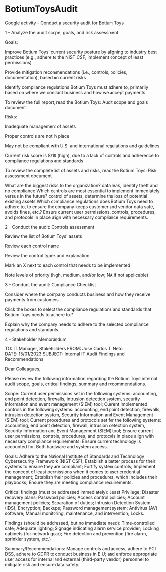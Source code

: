 # BotiumToysAudit

Google activity - Conduct a security audit for Botium Toys

1 - Analyze the audit scope, goals, and risk assessment

Goals:

Improve Botium Toys’ current security posture by aligning to industry best practices (e.g., adhere to the NIST CSF, implement concept of least permissions)

Provide mitigation recommendations (i.e., controls, policies, documentation), based on current risks

Identify compliance regulations Botium Toys must adhere to, primarily based on where we conduct business and how we accept payments

To review the full report, read the Botium Toys: Audit scope and goals document

Risks:

Inadequate management of assets

Proper controls are not in place

May not be compliant with U.S. and international regulations and guidelines

Current risk score is 8/10 (high), due to a lack of controls and adherence to compliance regulations and standards

To review the complete list of assets and risks, read the Botium Toys: Risk assessment document 


What are the biggest risks to the organization?
    data leak, identity theft and no compliance
Which controls are most essential to implement immediately versus in the future?
    control of assets, determine the loss of potential existing assets
Which compliance regulations does Botium Toys need to adhere to, to ensure the company keeps customer and vendor data safe, avoids fines, etc.?  Ensure current user permissions, controls, procedures, and protocols in place
align with necessary compliance requirements.


2 - Conduct the audit: Controls assessment

Review the list of Botium Toys’ assets

Review each control name

Review the control types and explanation 

Mark an X next to each control that needs to be implemented

Note levels of priority (high, medium, and/or low; NA if not applicable)

3 - Conduct the audit: Compliance Checklist

Consider where the company conducts business and how they receive payments from customers.

Click the boxes to select the compliance regulations and standards that Botium Toys needs to adhere to.*

Explain why the company needs to adhere to the selected compliance regulations and standards. 

4 - Stakeholder Memorandum 

TO: IT Manager, Stakeholders
FROM: José Carlos T. Neto	
DATE: 15/01/2023
SUBJECT: Internal IT Audit Findings and Recommendations

Dear Colleagues,

Please review the following information regarding the Botium Toys internal audit scope, goals, critical findings, summary and recommendations.

Scope: Current user permissions set in the following systems: accounting, end point detection, firewalls, intrusion detection system, security information and event management (SIEM) tool;
   Current implemented controls in the following systems: accounting, end point
detection, firewalls, intrusion detection system, Security Information and Event
Management (SIEM) tool;
   Current procedures and protocols set for the following systems: accounting,
end point detection, firewall, intrusion detection system, Security Information
and Event Management (SIEM) tool;
 Ensure current user permissions, controls, procedures, and protocols in place
align with necessary compliance requirements;
 Ensure current technology is accounted for. Both hardware and system access.

Goals: Adhere to the National Institute of Standards and Technology Cybersecurity Framework (NIST CSF);
 Establish a better process for their systems to ensure they are compliant;
 Fortify system controls;
 Implement the concept of least permissions when it comes to user credential
management;
 Establish their policies and procedures, which includes their playbooks;
 Ensure they are meeting compliance requirements.


Critical findings (must be addressed immediately): Least Privilege; Disaster recovery plans; Password policies; Access control policies; Account management policies; Separation of duties; Intrusion Detection System (IDS); Encryption; Backups; Password management system; Antivirus (AV) software; Manual monitoring, maintenance, and intervention; Locks.

Findings (should be addressed, but no immediate need): Time-controlled safe; Adequate lighting; Signage indicating alarm service provider; Locking cabinets (for network gear); Fire detection and prevention (fire alarm, sprinkler system, etc.)

Summary/Recommendations: 
Manage controls and access, adhere to PCI DSS, adhere to GDPR to conduct business in E.U; and enforce appropriate user access for internal and external (third-party vendor) personnel to mitigate risk and ensure data safety.

